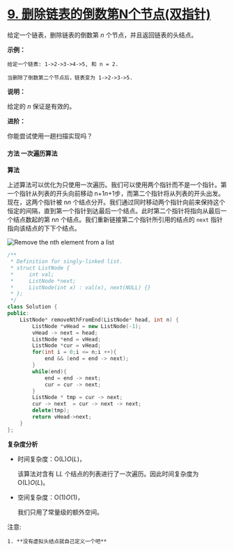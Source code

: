 # [9. 删除链表的倒数第N个节点(双指针)](https://leetcode-cn.com/problems/remove-nth-node-from-end-of-list/)

给定一个链表，删除链表的倒数第 *n* 个节点，并且返回链表的头结点。

**示例：**

```
给定一个链表: 1->2->3->4->5, 和 n = 2.

当删除了倒数第二个节点后，链表变为 1->2->3->5.
```

**说明：**

给定的 *n* 保证是有效的。

**进阶：**

你能尝试使用一趟扫描实现吗？

#### 方法 一次遍历算法

**算法**

上述算法可以优化为只使用一次遍历。我们可以使用两个指针而不是一个指针。第一个指针从列表的开头向前移动 n+1*n*+1步，而第二个指针将从列表的开头出发。现在，这两个指针被 n*n* 个结点分开。我们通过同时移动两个指针向前来保持这个恒定的间隔，直到第一个指针到达最后一个结点。此时第二个指针将指向从最后一个结点数起的第 n*n* 个结点。我们重新链接第二个指针所引用的结点的 `next` 指针指向该结点的下下个结点。

![Remove the nth element from a list](https://leetcode-cn.com/media/original_images/19/19_Remove_nth_node_from_end_of_listB.png)

```c++
/**
 * Definition for singly-linked list.
 * struct ListNode {
 *     int val;
 *     ListNode *next;
 *     ListNode(int x) : val(x), next(NULL) {}
 * };
 */
class Solution {
public:
    ListNode* removeNthFromEnd(ListNode* head, int n) {
        ListNode *vHead = new ListNode(-1);
        vHead -> next = head;
        ListNode *end = vHead;
        ListNode *cur = vHead;
        for(int i = 0;i <= n;i ++){
            end && (end = end -> next);
        }
        while(end){
            end = end -> next;
            cur = cur -> next;
        }
        ListNode * tmp = cur -> next;
        cur -> next  = cur -> next -> next;
        delete(tmp);
        return vHead->next;
    }
};
```

**复杂度分析**

- 时间复杂度：O(L)*O*(*L*)，

  该算法对含有 L*L* 个结点的列表进行了一次遍历。因此时间复杂度为 O(L)*O*(*L*)。

- 空间复杂度：O(1)*O*(1)，

  我们只用了常量级的额外空间。

注意:

 	1. **没有虚拟头结点就自己定义一个吧**